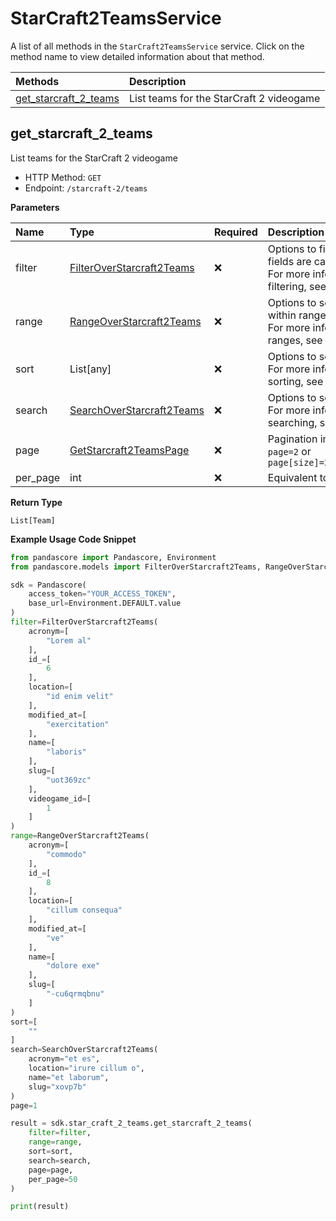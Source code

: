 # StarCraft2TeamsService

A list of all methods in the `StarCraft2TeamsService` service. Click on the method name to view detailed information about that method.

| Methods                                         | Description                              |
| :---------------------------------------------- | :--------------------------------------- |
| [get_starcraft_2_teams](#get_starcraft_2_teams) | List teams for the StarCraft 2 videogame |

## get_starcraft_2_teams

List teams for the StarCraft 2 videogame

- HTTP Method: `GET`
- Endpoint: `/starcraft-2/teams`

**Parameters**

| Name     | Type                                                                | Required | Description                                                                                                                                         |
| :------- | :------------------------------------------------------------------ | :------- | :-------------------------------------------------------------------------------------------------------------------------------------------------- |
| filter   | [FilterOverStarcraft2Teams](../models/FilterOverStarcraft2Teams.md) | ❌       | Options to filter results. String fields are case sensitive <br/>For more information on filtering, see [docs](/docs/filtering-and-sorting#filter). |
| range    | [RangeOverStarcraft2Teams](../models/RangeOverStarcraft2Teams.md)   | ❌       | Options to select results within ranges <br/>For more information on ranges, see [docs](/docs/filtering-and-sorting#range).                         |
| sort     | List[any]                                                           | ❌       | Options to sort results <br/>For more information on sorting, see [docs](/docs/filtering-and-sorting#sort).                                         |
| search   | [SearchOverStarcraft2Teams](../models/SearchOverStarcraft2Teams.md) | ❌       | Options to search results <br/>For more information on searching, see [docs](/docs/filtering-and-sorting#search).                                   |
| page     | [GetStarcraft2TeamsPage](../models/GetStarcraft2TeamsPage.md)       | ❌       | Pagination in the form of `page=2` or `page[size]=30&page[number]=2`                                                                                |
| per_page | int                                                                 | ❌       | Equivalent to `page[size]`                                                                                                                          |

**Return Type**

`List[Team]`

**Example Usage Code Snippet**

```python
from pandascore import Pandascore, Environment
from pandascore.models import FilterOverStarcraft2Teams, RangeOverStarcraft2Teams, SearchOverStarcraft2Teams

sdk = Pandascore(
    access_token="YOUR_ACCESS_TOKEN",
    base_url=Environment.DEFAULT.value
)
filter=FilterOverStarcraft2Teams(
    acronym=[
        "Lorem al"
    ],
    id_=[
        6
    ],
    location=[
        "id enim velit"
    ],
    modified_at=[
        "exercitation"
    ],
    name=[
        "laboris"
    ],
    slug=[
        "uot369zc"
    ],
    videogame_id=[
        1
    ]
)
range=RangeOverStarcraft2Teams(
    acronym=[
        "commodo"
    ],
    id_=[
        8
    ],
    location=[
        "cillum consequa"
    ],
    modified_at=[
        "ve"
    ],
    name=[
        "dolore exe"
    ],
    slug=[
        "-cu6qrmqbnu"
    ]
)
sort=[
    ""
]
search=SearchOverStarcraft2Teams(
    acronym="et es",
    location="irure cillum o",
    name="et laborum",
    slug="xovp7b"
)
page=1

result = sdk.star_craft_2_teams.get_starcraft_2_teams(
    filter=filter,
    range=range,
    sort=sort,
    search=search,
    page=page,
    per_page=50
)

print(result)
```

<!-- This file was generated by liblab | https://liblab.com/ -->
